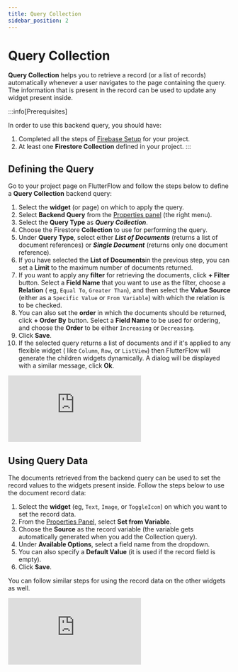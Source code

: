 ```yaml
---
title: Query Collection
sidebar_position: 2
---
```


# Query Collection

**Query Collection** helps you to retrieve a record (or a list of records) automatically whenever a
user navigates to the page containing the query. The information that is present in the record can
be used to update any widget present inside.

:::info[Prerequisites]

In order to use this backend query, you should have:

1. Completed all the steps of [Firebase Setup](/data-and-backend/firebase/firebase-setup) for your
   project.
5. At least one **Firestore Collection** defined in your project.
   :::

## Defining the Query

Go to your project page on FlutterFlow and follow the steps below to define a **Query Collection**
backend query:

1. Select the **widget** (or page) on which to apply the query.
5. Select **Backend Query** from
   the [Properties panel](/getting-started/ui-builder/properties-panel) (the right menu).
8. Select the **Query Type** as ***Query Collection***.
11. Choose the Firestore **Collection** to use for performing the query.
14. Under **Query Type**, select either ***List of Documents*** (returns a list of document
    references) or ***Single Document*** (returns only one document reference).
17. If you have selected the **List of Documents**in the previous step, you can set a **Limit** to
    the maximum number of documents returned.
20. If you want to apply any **filter** for retrieving the documents, click **+ Filter** button.
    Select a **Field Name** that you want to use as the filter, choose a **Relation** (
    eg, `Equal To`, `Greater Than`), and then select the **Value Source** (either as
    a `Specific Value` or `From Variable`) with which the relation is to be checked.
23. You can also set the **order** in which the documents should be returned, click **+ Order By**
    button. Select a **Field Name** to be used for ordering, and choose the **Order** to be
    either `Increasing` or `Decreasing`.
26. Click **Save**.
29. If the selected query returns a list of documents and if it's applied to any flexible widget (
    like `Column`, `Row`, or `ListView`) then FlutterFlow will generate the children widgets
    dynamically. A dialog will be displayed with a similar message, click **Ok**.

<div style={{
    position: 'relative',
    paddingBottom: 'calc(56.67989417989418% + 41px)', // Keeps the aspect ratio and additional padding
    height: 0,
    width: '100%'
}}>
    <iframe 
        src="https://demo.arcade.software/tpt7z1YZLfAogh0eWxUU?embed&show_copy_link=true"
        title=""
        style={{
            position: 'absolute',
            top: 0,
            left: 0,
            width: '100%',
            height: '100%',
            colorScheme: 'light'
        }}
        frameborder="0"
        loading="lazy"
        webkitAllowFullScreen
        mozAllowFullScreen
        allowFullScreen
        allow="clipboard-write">
    </iframe>
</div>

## Using Query Data

The documents retrieved from the backend query can be used to set the record values to the widgets
present inside. Follow the steps below to use the document record data:

1. Select the **widget** (eg, `Text`, `Image`, or `ToggleIcon`) on which you want to set the record
   data.
5. From the [Properties Panel](/getting-started/ui-builder/properties-panel), select **Set from
   Variable**.
8. Choose the **Source** as the record variable (the variable gets automatically generated when you
   add the Collection query).
11. Under **Available Options**, select a field name from the dropdown.
14. You can also specify a **Default Value** (it is used if the record field is empty).
17. Click **Save**.

You can follow similar steps for using the record data on the other widgets as well.

<div style={{
    position: 'relative',
    paddingBottom: 'calc(56.67989417989418% + 41px)', // Keeps the aspect ratio and additional padding
    height: 0,
    width: '100%'
}}>
    <iframe 
        src="https://demo.arcade.software/1EXbONj7gwa3EiQbdDLo?embed&show_copy_link=true"
        title=""
        style={{
            position: 'absolute',
            top: 0,
            left: 0,
            width: '100%',
            height: '100%',
            colorScheme: 'light'
        }}
        frameborder="0"
        loading="lazy"
        webkitAllowFullScreen
        mozAllowFullScreen
        allowFullScreen
        allow="clipboard-write">
    </iframe>
</div>